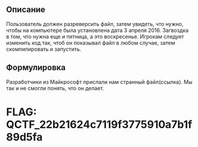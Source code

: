 Описание
-------
Пользователь должен разреверсить файл, затем увидеть, что нужно, чтобы на компьютере была установлена дата 3 апреля 2016. Загвоздка в том, что нужна еще и пятница, а это воскресенье.
Игрокам следует изменить код так, чтоб он показывал файл в любом случае, затем скомпилировать и запустить.

Формулировка
--------
Разработчики из Майкрософт прислали нам странный файл(ссылка). Мы так и не смогли понять, что он делает.

FLAG: QCTF_22b21624c7119f3775910a7b1f89d5fa
=======
